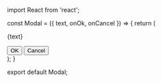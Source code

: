 import React from 'react';

const Modal = ({ text, onOk, onCancel }) => {
  return (
    <div className="fixed inset-0 flex items-center justify-center">
      <div className="relative w-auto max-w-xs bg-white rounded-md shadow-md">
        <div className="py-4 px-6 text-center">
          <p className="text-xl font-semibold mb-4">{text}</p>
          <div className="flex justify-between">
            <button onClick={onOk} className="px-4 py-2 font-semibold rounded-md text-white bg-indigo-600 hover:bg-indigo-500 focus:outline-none focus:bg-indigo-500">OK</button>
            <button onClick={onCancel} className="px-4 py-2 font-semibold rounded-md text-indigo-700 bg-indigo-100 hover:bg-indigo-50 focus:outline-none focus:bg-indigo-100">Cancel</button>
          </div>
        </div>
      </div>
    </div>
  );
}

export default Modal;
